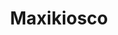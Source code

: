 ---
title: "Maxikiosco"
url: /ciudad-autonoma-de-buenos-aires/maxikiosco-avenida-benito-perez-galdos/
shop: comodidad
---